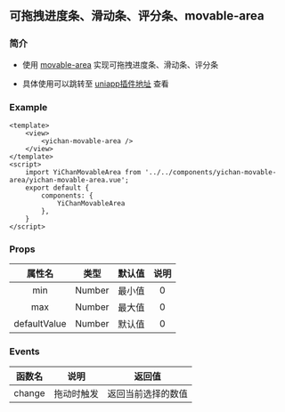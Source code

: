 ## 可拖拽进度条、滑动条、评分条、movable-area

### 简介

- 使用 [movable-area](https://developers.weixin.qq.com/miniprogram/dev/component/movable-area.html) 实现可拖拽进度条、滑动条、评分条

- 具体使用可以跳转至 [uniapp插件地址](https://ext.dcloud.net.cn/plugin?id=6274) 查看

### Example
```
<template>
	<view>
		<yichan-movable-area />
	</view>
</template>
<script>
	import YiChanMovableArea from '../../components/yichan-movable-area/yichan-movable-area.vue';
	export default {
		components: {
			YiChanMovableArea
		},
	}
</script>

```
### Props
|  属性名  | 类型 | 默认值 | 说明 |
|  :----:  | :----:  | :----: | :----: |
| min  | Number | 最小值 | 0 |
| max  | Number | 最大值 | 0 |
| defaultValue  | Number | 默认值 | 0 |
### Events
|  函数名  | 说明 | 返回值 |
| :----:  | :----: | :----: |
| change  | 拖动时触发 | 返回当前选择的数值 |


<!-- 发布时需要 将  components 文件夹复制到 release/yichan-movable-area 下，然后 将 yichan-movable-area 打包 上传即可 -->